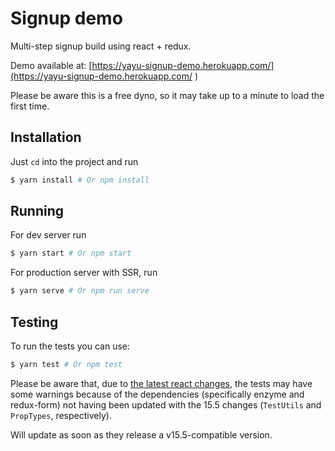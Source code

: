 # Signup demo

Multi-step signup build using react + redux.

Demo available at: [https://yayu-signup-demo.herokuapp.com/](https://yayu-signup-demo.herokuapp.com/ )

Please be aware this is a free dyno, so it may take up to a minute to load the first time.

## Installation
Just `cd` into the project and run
```sh
$ yarn install # Or npm install
```

## Running
For dev server run
```sh
$ yarn start # Or npm start
```

For production server with SSR, run
```sh
$ yarn serve # Or npm run serve
```

## Testing
To run the tests you can use:
```sh
$ yarn test # Or npm test
```

Please be aware that, due to [the latest react changes](https://facebook.github.io/react/blog/2017/04/07/react-v15.5.0.html), the tests may have some warnings because of the dependencies (specifically enzyme and redux-form) not having been updated with the 15.5 changes (`TestUtils` and `PropTypes`, respectively).

Will update as soon as they release a v15.5-compatible version.
